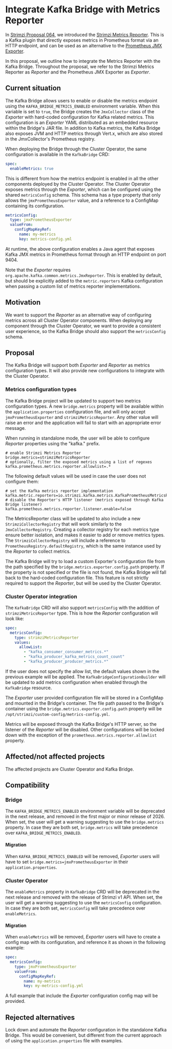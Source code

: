 # Integrate Kafka Bridge with Metrics Reporter

In [Strimzi Proposal 064](https://github.com/strimzi/proposals/blob/main/064-prometheus-metrics-reporter.md), we introduced the [Strimzi Metrics Reporter](https://github.com/strimzi/metrics-reporter).
This is a Kafka plugin that directly exposes metrics in Prometheus format via an HTTP endpoint, and can be used as an alternative to the [Prometheus JMX Exporter](https://github.com/prometheus/jmx_exporter). 

In this proposal, we outline how to integrate the Metrics Reporter with the Kafka Bridge.
Throughout the proposal, we refer to the Strimzi Metrics Reporter as *Reporter* and the Prometheus JMX Exporter as *Exporter*.

## Current situation

The Kafka Bridge allows users to enable or disable the metrics endpoint using the `KAFKA_BRIDGE_METRICS_ENABLED` environment variable.
When this variable is set to `true`, the Bridge creates the `JmxCollector` class of the *Exporter* with hard-coded configuration for Kafka related metrics.
This configuration is an *Exporter* YAML distributed as an embedded resource within the Bridge's JAR file.
In addition to Kafka metrics, the Kafka Bridge also exposes JVM and HTTP metrics through Vert.x, which are also stored in the JmxCollector's Prometheus registry.

When deploying the Bridge through the Cluster Operator, the same configuration is available in the `KafkaBridge` CRD:

```yaml
spec:
  enableMetrics: true
```

This is different from how the metrics endpoint is enabled in all the other components deployed by the Cluster Operator.
The Cluster Operator exposes metrics through the *Exporter*, which can be configured using the shared `metricsConfig` schema.
This schema has a type property that only allows the `jmxPrometheusExporter` value, and a reference to a ConfigMap containing its configuration.

```yaml
metricsConfig:
  type: jmxPrometheusExporter
  valueFrom:
    configMapKeyRef:
      name: my-metrics
      key: metrics-config.yml
```

At runtime, the above configuration enables a Java agent that exposes Kafka JMX metrics in Prometheus format through an HTTP endpoint on port 9404.

Note that the *Exporter* requires `org.apache.kafka.common.metrics.JmxReporter`.
This is enabled by default, but should be explicitly added to the `metric.reporters` Kafka configuration when passing a custom list of metrics reporter implementations. 

## Motivation

We want to support the *Reporter* as an alternative way of configuring metrics across all Cluster Operator components.
When deploying any component through the Cluster Operator, we want to provide a consistent user experience, so the Kafka Bridge should also support the `metricsConfig` schema. 

## Proposal

The Kafka Bridge will support both *Exporter* and *Reporter* as metrics configuration types.
It will also provide new configurations to integrate with the Cluster Operator.

### Metrics configuration types

The Kafka Bridge project will be updated to support two metrics configuration types.
A new `bridge.metrics` property will be available within the `application.properties` configuration file, and will only accept `jmxPrometheusExporter` and `strimziMetricsReporter`.
Any other value will raise an error and the application will fail to start with an appropriate error message.

When running in standalone mode, the user will be able to configure *Reporter* properties using the "kafka." prefix.

```properties
# enable Strimzi Metrics Reporter
bridge.metrics=strimziMetricsReporter
# optionally, filter the exposed metrics using a list of regexes
kafka.prometheus.metrics.reporter.allowlist=.*
```

The following default values will be used in case the user does not configure them:

```properties
# set the Kafka metrics reporter implementation
kafka.metric.reporters=io.strimzi.kafka.metrics.KafkaPrometheusMetricsReporter
# disable the Reporter's HTTP listener (metrics exposed through Kafka Bridge listener)
kafka.prometheus.metrics.reporter.listener.enable=false
```

The MetricsReporter class will be updated to also include a new `StrimziCollectorRegistry` that will work similarly to the `JmxCollectorRegistry`.
Creating a collector registry for each metrics type ensure better isolation, and makes it easier to add or remove metrics types.
The `StrimziCollectorRegistry` will include a reference to `PrometheusRegistry.defaultRegistry`, which is the same instance used by the *Reporter* to collect metrics.

The Kafka Bridge will try to load a custom Exporter's configuration file from the path specified by the `bridge.metrics.exporter.config.path` property.
If the property is not specified or the file is not found, the Kafka Bridge will fall back to the hard-coded configuration file.
This feature is not strictly required to support the *Reporter*, but will be used by the Cluster Operator.

### Cluster Operator integration

The `KafkaBridge` CRD will also support `metricsConfig` with the addition of `strimziMetricsReporter` type.
This is how the *Reporter* configuration will look like:

```yaml
spec:
  metricsConfig:
    type: strimziMetricsReporter
    values:
      allowList:
        - "kafka_consumer_consumer_metrics.*"
        - "kafka_producer_kafka_metrics_count_count"
        - "kafka_producer_producer_metrics.*"
```

If the user does not specify the allow list, the default values shown in the previous example will be applied.
The `KafkaBridgeConfigurationBuilder` will be updated to add metrics configuration when enabled through the `KafkaBridge` resource.

The *Exporter* user provided configuration file will be stored in a ConfigMap and mounted in the Bridge's container.
The file path passed to the Bridge's container using the `bridge.metrics.exporter.config.path` property will be `/opt/strimzi/custom-config/metrics-config.yml`.

Metrics will be exposed through the Kafka Bridge's HTTP server, so the listener of the *Reporter* will be disabled.
Other configurations will be locked down with the exception of the `prometheus.metrics.reporter.allowlist` property.

## Affected/not affected projects

The affected projects are Cluster Operator and Kafka Bridge.

## Compatibility

### Bridge

The `KAFKA_BRIDGE_METRICS_ENABLED` environment variable will be deprecated in the next release, and removed in the first major or minor release of 2026.
When set, the user will get a warning suggesting to use the `bridge.metrics` property.
In case they are both set, `bridge.metrics` will take precedence over `KAFKA_BRIDGE_METRICS_ENABLED`.

#### Migration

When `KAFKA_BRIDGE_METRICS_ENABLED` will be removed, *Exporter* users will have to set `bridge.metrics=jmxPrometheusExporter` in their `application.properties`.

### Cluster Operator

The `enableMetrics` property in `KafkaBridge` CRD will be deprecated in the next release and removed with the release of Strimzi v1 API.
When set, the user will get a warning suggesting to use the `metricsConfig` configuration.
In case they are both set, `metricsConfig` will take precedence over `enableMetrics`.

#### Migration

When `enableMetrics` will be removed, *Exporter* users will have to create a config map with its configuration, and reference it as shown in the following example:

```yaml
spec:
  metricsConfig:
    type: jmxPrometheusExporter
    valueFrom:
      configMapKeyRef:
        name: my-metrics
        key: my-metrics-config.yml
```

A full example that include the *Exporter* configuration config map will be provided.

## Rejected alternatives

Lock down and automate the *Reporter* configuration in the standalone Kafka Bridge.
This would be convenient, but different from the current approach of using the `application.properties` file with examples.
